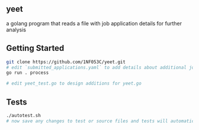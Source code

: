 ## yeet


a golang program that reads a file with job application details for further analysis

## Getting Started
```sh
git clone https://github.com/1NF053C/yeet.git
# edit `submitted_applications.yaml` to add details about additional jobs applied to
go run . process

# edit yeet_test.go to design additions for yeet.go
```

## Tests

```sh
./autotest.sh
# now save any changes to test or source files and tests will automatically rerun
```